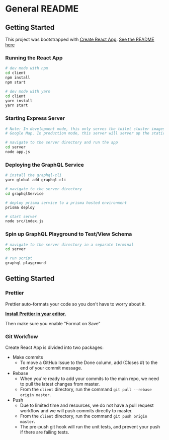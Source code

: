 # General README

## Getting Started

This project was bootstrapped with [Create React App](https://github.com/facebook/create-react-app).
[See the README here](/README-create-react-app.md)

### Running the React App

```sh
# dev mode with npm
cd client
npm install
npm start

# dev mode with yarn
cd client
yarn install
yarn start
```

### Starting Express Server

```sh
# Note: In development mode, this only serves the toilet cluster images for the
# Google Map. In production mode, this server will server up the static content.

# navigate to the server directory and run the app
cd server
node app.js
```

### Deploying the GraphQL Service

```sh
# install the graphql-cli
yarn global add graphql-cli

# navigate to the server directory
cd graphqlService

# deploy prisma service to a prisma hosted environment
prisma deploy

# start server
node src/index.js
```

### Spin up GraphQL Playground to Test/View Schema

```sh
# navigate to the server directory in a separate terminal
cd server

# run script
graphql playground
```

## Getting Started

### Prettier

Prettier auto-formats your code so you don't have to worry about it.

**[Install Prettier in your editor.](https://prettier.io/docs/en/editors.html)**

Then make sure you enable "Format on Save"

### Git Workflow

Create React App is divided into two packages:

- Make commits
  - To move a GitHub Issue to the Done column, add (Closes #<issue number>) to
  the end of your commit message.
- Rebase
  - When you're ready to add your commits to the main repo, we need to pull the
  latest changes from master.
  - From the `client` directory, run the command `git pull --rebase origin master`.
- Push
  - Due to limited time and resources, we do not have a pull request workflow
  and we will push commits directly to master.
  - From the `client` directory, run the command `git push origin master`.
  - The pre-push git hook will run the unit tests, and prevent your push if
  there are failing tests.
